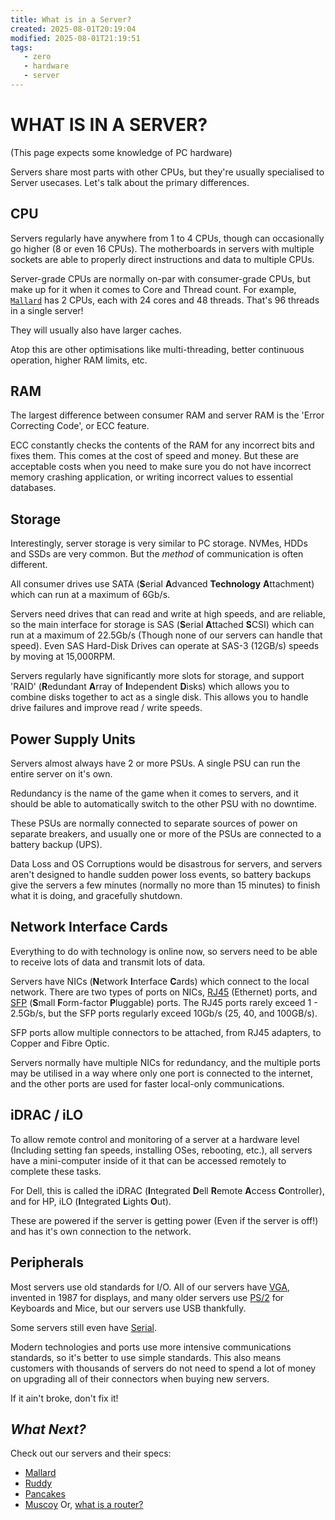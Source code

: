```yaml
---
title: What is in a Server?
created: 2025-08-01T20:19:04
modified: 2025-08-01T21:19:51
tags:
   - zero
   - hardware
   - server
---
```


# **WHAT IS IN A SERVER?**

(This page expects some knowledge of PC hardware)

Servers share most parts with other CPUs, but they're usually specialised to Server usecases. Let's talk about the primary differences.

## CPU

Servers regularly have anywhere from 1 to 4 CPUs, though can occasionally go higher (8 or even 16 CPUs). The motherboards in servers with multiple sockets are able to properly direct instructions and data to multiple CPUs.

Server-grade CPUs are normally on-par with consumer-grade CPUs, but make up for it when it comes to Core and Thread count. For example, [`Mallard`](servers/mallard.md) has 2 CPUs, each with 24 cores and 48 threads. That's 96 threads in a single server!

They will usually also have larger caches.

Atop this are other optimisations like multi-threading, better continuous operation, higher RAM limits, etc.

## RAM

The largest difference between consumer RAM and server RAM is the 'Error Correcting Code', or ECC feature.

ECC constantly checks the contents of the RAM for any incorrect bits and fixes them. This comes at the cost of speed and money. But these are acceptable costs when you need to make sure you do not have incorrect memory crashing application, or writing incorrect values to essential databases.

## Storage

Interestingly, server storage is very similar to PC storage. NVMes, HDDs and SSDs are very common. But the *method* of communication is often different.

All consumer drives use SATA (**S**erial **A**dvanced **Technology** **A**ttachment) which can run at a maximum of 6Gb/s.

Servers need drives that can read and write at high speeds, and are reliable, so the main interface for storage is SAS (**S**erial **A**ttached **S**CSI) which can run at a maximum of 22.5Gb/s (Though none of our servers can handle that speed). Even SAS Hard-Disk Drives can operate at SAS-3 (12GB/s) speeds by moving at 15,000RPM.

Servers regularly have significantly more slots for storage, and support 'RAID' (**R**edundant **A**rray of **I**ndependent **D**isks) which allows you to combine disks together to act as a single disk. This allows you to handle drive failures and improve read / write speeds.

## Power Supply Units

Servers almost always have 2 or more PSUs. A single PSU can run the entire server on it's own.

Redundancy is the name of the game when it comes to servers, and it should be able to automatically switch to the other PSU with no downtime.

These PSUs are normally connected to separate sources of power on separate breakers, and usually one or more of the PSUs are connected to a battery backup (UPS).

Data Loss and OS Corruptions would be disastrous for servers, and servers aren't designed to handle sudden power loss events, so battery backups give the servers a few minutes (normally no more than 15 minutes) to finish what it is doing, and gracefully shutdown.

## Network Interface Cards

Everything to do with technology is online now, so servers need to be able to receive lots of data and transmit lots of data.

Servers have NICs (**N**etwork **I**nterface **C**ards) which connect to the local network. There are two types of ports on NICs, [RJ45](https://cdn.taoglas.com/wp-content/uploads/2024/07/what-is-rj45.jpg) (Ethernet) ports, and [SFP](https://www.optcore.net/wp-content/uploads/Acatel-Lucent-SFP-port-700px.jpg) (**S**mall **F**orm-factor **P**luggable) ports. The RJ45 ports rarely exceed 1 - 2.5Gb/s, but the SFP ports regularly exceed 10Gb/s (25, 40, and 100GB/s).

SFP ports allow multiple connectors to be attached, from RJ45 adapters, to Copper and Fibre Optic.

Servers normally have multiple NICs for redundancy, and the multiple ports may be utilised in a way where only one port is connected to the internet, and the other ports are used for faster local-only communications.

## iDRAC / iLO

To allow remote control and monitoring of a server at a hardware level (Including setting fan speeds, installing OSes, rebooting, etc.), all servers have a mini-computer inside of it that can be accessed remotely to complete these tasks.

For Dell, this is called the iDRAC (**I**ntegrated **D**ell **R**emote **A**ccess **C**ontroller), and for HP, iLO (**I**ntegrated **L**ights **O**ut).

These are powered if the server is getting power (Even if the server is off!) and has it's own connection to the network.

## Peripherals

Most servers use old standards for I/O. All of our servers have [VGA](https://upload.wikimedia.org/wikipedia/commons/8/81/Vga-cable.jpg), invented in 1987 for displays, and many older servers use [PS/2](https://upload.wikimedia.org/wikipedia/commons/thumb/5/54/PS2_keyboard_and_mouse_jacks.jpg/330px-PS2_keyboard_and_mouse_jacks.jpg) for Keyboards and Mice, but our servers use USB thankfully.

Some servers still even have [Serial](https://res.cloudinary.com/rsc/image/upload/b_rgb:FFFFFF,c_pad,dpr_2.625,f_auto,h_214,q_auto,w_380/c_pad,h_214,w_380/Y2369145-01?pgw=1).

Modern technologies and ports use more intensive communications standards, so it's better to use simple standards. This also means customers with thousands of servers do not need to spend a lot of money on upgrading all of their connectors when buying new servers.

If it ain't broke, don't fix it!

## *What Next?*

Check out our servers and their specs:

- [Mallard](servers/mallard.md)
- [Ruddy](servers/ruddy.md)
- [Pancakes](servers/pancakes.md)
- [Muscoy](servers/muscovy.md)
Or, [what is a router?](./what-is-a-router.md)
